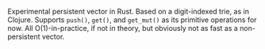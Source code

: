 Experimental persistent vector in Rust. Based on a digit-indexed trie,
as in Clojure. Supports `push()`, `get()`, and `get_mut()` as its
primitive operations for now. All O(1)-in-practice, if not in theory,
but obviously not as fast as a non-persistent vector.
